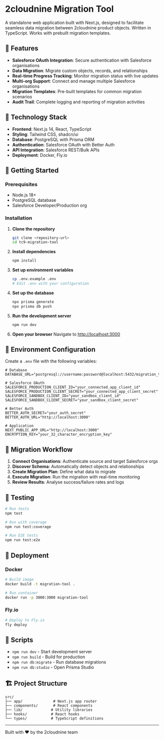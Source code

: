 # 2cloudnine Migration Tool

A standalone web application built with Next.js, designed to facilitate seamless
data migration between 2cloudnine product objects. Written in TypeScript. Works
with prebuilt migration templates.

## 🚀 Features

- **Salesforce OAuth Integration**: Secure authentication with Salesforce
  organisations
- **Data Migration**: Migrate custom objects, records, and relationships
- **Real-time Progress Tracking**: Monitor migration status with live updates
- **Multi-org Support**: Connect and manage multiple Salesforce organisations
- **Migration Templates**: Pre-built templates for common migration scenarios
- **Audit Trail**: Complete logging and reporting of migration activities

## 🔧 Technology Stack

- **Frontend**: Next.js 14, React, TypeScript
- **Styling**: Tailwind CSS, shadcn/ui
- **Database**: PostgreSQL with Prisma ORM
- **Authentication**: Salesforce OAuth with Better Auth
- **API Integration**: Salesforce REST/Bulk APIs
- **Deployment**: Docker, Fly.io

## 🚀 Getting Started

### Prerequisites

- Node.js 18+
- PostgreSQL database
- Salesforce Developer/Production org

### Installation

1. **Clone the repository**
   ```bash
   git clone <repository-url>
   cd tc9-migration-tool
   ```

2. **Install dependencies**
   ```bash
   npm install
   ```

3. **Set up environment variables**
   ```bash
   cp .env.example .env
   # Edit .env with your configuration
   ```

4. **Set up the database**
   ```bash
   npx prisma generate
   npx prisma db push
   ```

5. **Run the development server**
   ```bash
   npm run dev
   ```

6. **Open your browser** Navigate to
   [http://localhost:3000](http://localhost:3000)

## 🔐 Environment Configuration

Create a `.env` file with the following variables:

```env
# Database
DATABASE_URL="postgresql://username:password@localhost:5432/migration_tool"

# Salesforce OAuth
SALESFORCE_PRODUCTION_CLIENT_ID="your_connected_app_client_id"
SALESFORCE_PRODUCTION_CLIENT_SECRET="your_connected_app_client_secret"
SALESFORCE_SANDBOX_CLIENT_ID="your_sandbox_client_id"
SALESFORCE_SANDBOX_CLIENT_SECRET="your_sandbox_client_secret"

# Better Auth
BETTER_AUTH_SECRET="your_auth_secret"
BETTER_AUTH_URL="http://localhost:3000"

# Application
NEXT_PUBLIC_APP_URL="http://localhost:3000"
ENCRYPTION_KEY="your_32_character_encryption_key"
```

## 🔄 Migration Workflow

1. **Connect Organisations**: Authenticate source and target Salesforce orgs
2. **Discover Schema**: Automatically detect objects and relationships
3. **Create Migration Plan**: Define what data to migrate
4. **Execute Migration**: Run the migration with real-time monitoring
5. **Review Results**: Analyse success/failure rates and logs

## 🧪 Testing

```bash
# Run tests
npm test

# Run with coverage
npm run test:coverage

# Run E2E tests
npm run test:e2e
```

## 🚢 Deployment

### Docker

```bash
# Build image
docker build -t migration-tool .

# Run container
docker run -p 3000:3000 migration-tool
```

### Fly.io

```bash
# Deploy to Fly.io
fly deploy
```

## 📝 Scripts

- `npm run dev` - Start development server
- `npm run build` - Build for production
- `npm run db:migrate` - Run database migrations
- `npm run db:studio` - Open Prisma Studio

## 🏗️ Project Structure

```
src/
├── app/              # Next.js app router
├── components/       # React components
├── lib/             # Utility libraries
├── hooks/           # React hooks
└── types/           # TypeScript definitions
```

---

Built with ❤️ by the 2cloudnine team
